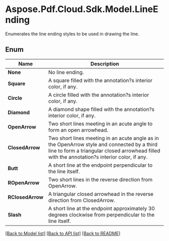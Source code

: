 # Aspose.Pdf.Cloud.Sdk.Model.LineEnding
Enumerates the line ending styles to be used in drawing the line.

## Enum

 Name | Description
------------ | ------------
**None** | No line ending.
**Square** | A square filled with the annotation?s interior color, if any.
**Circle** | A circle filled with the annotation?s interior color, if any.
**Diamond** | A diamond shape filled with the annotation?s interior color, if any.
**OpenArrow** | Two short lines meeting in an acute angle to form an open arrowhead.
**ClosedArrow** | Two short lines meeting in an acute angle as in the OpenArrow style and connected by a third line to form a triangular closed arrowhead filled with the annotation?s interior color, if any.
**Butt** | A short line at the endpoint perpendicular to the line itself.
**ROpenArrow** | Two short lines in the reverse direction from OpenArrow.
**RClosedArrow** | A triangular closed arrowhead in the reverse direction from ClosedArrow.
**Slash** | A short line at the endpoint approximately 30 degrees clockwise from perpendicular to the line itself.


[[Back to Model list]](../README.md#documentation-for-models) [[Back to API list]](../README.md#documentation-for-api-endpoints) [[Back to README]](../README.md)

